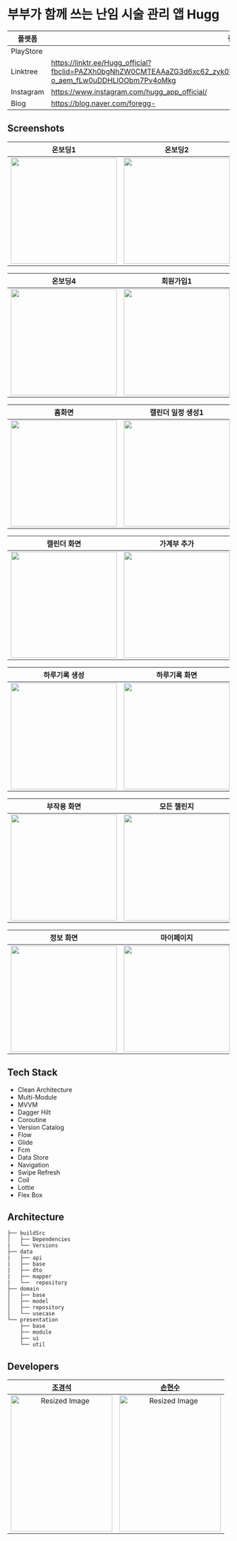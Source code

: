 # 부부가 함께 쓰는 난임 시술 관리 앱 Hugg

| 플랫폼 | 링크 |
| --- | --- |
| PlayStore | |
| Linktree | https://linktr.ee/Hugg_official?fbclid=PAZXh0bgNhZW0CMTEAAaZG3d6xc62_zyk0Y056efNPUpVrGg6Dfx8gpgmaW9cq8R0CvD6Q33q8_-o_aem_fLw0uDDHLlOObm7Pv4oMkg |
| Instagram | https://www.instagram.com/hugg_app_official/ |
| Blog | https://blog.naver.com/foregg- |

## Screenshots
|온보딩1|온보딩2|온보딩3|
|:-----:|:-----:|:-----:|
|<img width="240" src="https://github.com/user-attachments/assets/00bd84b5-44fd-4a4c-b039-00b4ad1642a5">|<img width="240" src="https://github.com/user-attachments/assets/83ab0dca-329e-456c-b2e7-a7b360b4cd4e">|<img width="240" src="https://github.com/user-attachments/assets/8d3f41c5-dc08-4d9a-8930-81cf4e4f2e0e">

|온보딩4|회원가입1|회원가입2|
|:-----:|:-----:|:-----:|
|<img width="240" src="https://github.com/user-attachments/assets/e6807df1-22fe-4eb9-9cec-36231a1f8007">|<img width="240" src="https://github.com/user-attachments/assets/2c5b37eb-866b-4f92-9a41-20215b1391f2">|<img width="240" src="https://github.com/user-attachments/assets/5765f8fb-9cd8-474e-a762-32d83a1db4f3">

|홈화면|캘린더 일정 생성1|캘린더 일정 생성2|
|:-----:|:-----:|:-----:|
|<img width="240" src="https://github.com/user-attachments/assets/5f72b0db-3fdd-45f8-ab97-d5020a01d962">|<img width="240" src="https://github.com/user-attachments/assets/695d1dea-541f-4749-9b7d-6aedc2e3f31a">|<img width="240" src="https://github.com/user-attachments/assets/6f53fcb4-8a41-496a-a9ae-386788d74619">

|캘린더 화면|가계부 추가|가계부 화면|
|:-----:|:-----:|:-----:|
|<img width="240" src="https://github.com/user-attachments/assets/20781cd6-aeaf-4da6-8702-4f4cf43d775c">|<img width="240" src="https://github.com/user-attachments/assets/d78d031c-aee3-4ef7-9a41-09961fc101f8">|<img width="240" src="https://github.com/user-attachments/assets/e5af0af4-e5d5-44cc-8e48-9539023e2493">

|하루기록 생성|하루기록 화면|부작용 생성|
|:-----:|:-----:|:-----:|
|<img width="240" src="https://github.com/user-attachments/assets/ad4218e1-9047-4c21-88c1-a9f5309db74b">|<img width="240" src="https://github.com/user-attachments/assets/3736986d-6252-4ad8-bbfb-4d7283d2a461">|<img width="240" src="https://github.com/user-attachments/assets/9e19f7af-caf6-40df-a584-b9c798af7af1">

|부작용 화면|모든 챌린지|나의 챌린지|
|:-----:|:-----:|:-----:|
|<img width="240" src="https://github.com/user-attachments/assets/e0626591-17f7-4912-b062-ce2d4187519d">|<img width="240" src="https://github.com/user-attachments/assets/0473bd20-8629-4082-a037-8c17290c2976">|<img width="240" src="https://github.com/user-attachments/assets/413ceb71-ec1e-44ab-af5d-5802d1b1ed76">

|정보 화면|마이페이지|
|:-----:|:-----:|
|<img width="240" src="https://github.com/user-attachments/assets/5726e7b9-cc93-4c87-8f44-c6f05550909f">|<img width="240" src="https://github.com/user-attachments/assets/65976828-a6bb-49ac-bee7-bc700ec0dc90">

## Tech Stack
- Clean Architecture
- Multi-Module
- MVVM
- Dagger Hilt
- Coroutine
- Version Catalog
- Flow
- Glide
- Fcm
- Data Store
- Navigation
- Swipe Refresh
- Coil
- Lottie
- Flex Box

## Architecture
```
├── buildSrc
│   ├── Dependencies
|   └── Versions 
├── data
|   ├── api
|   ├── base
|   ├── dto
|   ├── mapper
|   └──  repository
├── domain
│   ├── base
│   ├── model
│   ├── repository
│   └── usecase
└── presentation
    ├── base
    ├── module
    ├── ui
    └── util
```

## Developers
|[조경석](https://github.com/rudtjr1106)|[손현수](https://github.com/dogmania)|
|:--------------------------------------:|:--------------------------------------:|
|<img src="https://github.com/user-attachments/assets/80b086df-96a8-458a-bc94-edaad9e8d297" alt="Resized Image" width="230" height="308">|<img src="https://github.com/user-attachments/assets/148d4edf-a682-4abb-a9d9-d6fd9a21deca" alt="Resized Image" width="230" height="308">|
